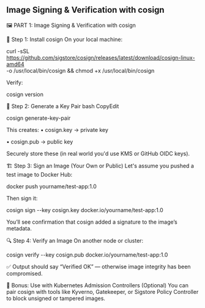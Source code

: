 ## Image Signing & Verification with cosign

🖼️ PART 1: Image Signing & Verification with cosign

🔧 Step 1: Install cosign
On your local machine:



curl -sSL https://github.com/sigstore/cosign/releases/latest/download/cosign-linux-amd64 \
  -o /usr/local/bin/cosign && chmod +x /usr/local/bin/cosign


Verify:



cosign version



🔐 Step 2: Generate a Key Pair
bash
CopyEdit


cosign generate-key-pair


This creates:
• cosign.key → private key

• cosign.pub → public key


Securely store these (in real world you'd use KMS or GitHub OIDC keys).

🏗 Step 3: Sign an Image (Your Own or Public)
Let's assume you pushed a test image to Docker Hub:



docker push yourname/test-app:1.0


Then sign it:



cosign sign --key cosign.key docker.io/yourname/test-app:1.0


You’ll see confirmation that cosign added a signature to the image’s metadata.

🔍 Step 4: Verify an Image
On another node or cluster:



cosign verify --key cosign.pub docker.io/yourname/test-app:1.0


✅ Output should say “Verified OK” — otherwise image integrity has been compromised.

🧪 Bonus: Use with Kubernetes Admission Controllers (Optional)
You can pair cosign with tools like Kyverno, Gatekeeper, or Sigstore Policy Controller to block unsigned or tampered images.


